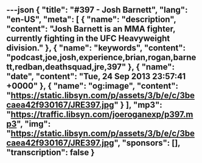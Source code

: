 ---json
{
  "title": "#397 - Josh Barnett",
  "lang": "en-US",
  "meta": [
    {
      "name": "description",
      "content": "Josh Barnett is an MMA fighter, currently fighting in the UFC Heavyweight division."
    },
    {
      "name": "keywords",
      "content": "podcast,joe,josh,experience,brian,rogan,barnett,redban,deathsquad,jre,397"
    },
    {
      "name": "date",
      "content": "Tue, 24 Sep 2013 23:57:41 +0000"
    },
    {
      "name": "og:image",
      "content": "https://static.libsyn.com/p/assets/3/b/e/c/3becaea42f930167/JRE397.jpg"
    }
  ],
  "mp3": "https://traffic.libsyn.com/joeroganexp/p397.mp3",
  "img": "https://static.libsyn.com/p/assets/3/b/e/c/3becaea42f930167/JRE397.jpg",
  "sponsors": [],
  "transcription": false
}
---
<episode-header />

<timemark seconds="0" />

<transcribe-call-to-action />

<episode-footer />